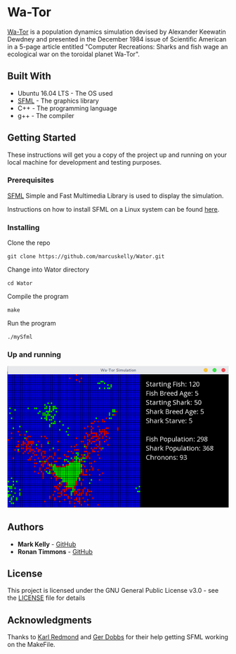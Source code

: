 # Wa-Tor

[Wa-Tor](https://en.wikipedia.org/wiki/Wa-Tor) is a population dynamics simulation devised by Alexander Keewatin Dewdney and presented in the December 1984 issue of Scientific American in a 5-page article entitled "Computer Recreations: Sharks and fish wage an ecological war on the toroidal planet Wa-Tor".

## Built With

* Ubuntu 16.04 LTS - The OS used
* [SFML](https://www.sfml-dev.org) - The graphics library
* C++ - The programming language
* g++ - The compiler

## Getting Started

These instructions will get you a copy of the project up and running on your local machine for development and testing purposes.

### Prerequisites

[SFML](https://www.sfml-dev.org) Simple and Fast Multimedia Library is used to display the simulation.

Instructions on how to install SFML on a Linux system can be found [here](https://www.sfml-dev.org/tutorials/2.4/start-linux.php).

### Installing

Clone the repo

```
git clone https://github.com/marcuskelly/Wator.git
```

Change into Wator directory

```
cd Wator
```

Compile the program

```
make
```

Run the program

```
./mySfml
```

### Up and running

![Alt text](preview.png?raw=true "Title")

## Authors

* **Mark Kelly** - [GitHub](https://github.com/marcuskelly)
* **Ronan Timmons** - [GitHub](https://github.com/RonanTimmons)

## License

This project is licensed under the GNU General Public License v3.0 - see the [LICENSE](LICENSE) file for details

## Acknowledgments

Thanks to [Karl Redmond](https://github.com/karlosredmond) and [Ger Dobbs](https://github.com/gerdobbs) for their help getting SFML working on the MakeFile.
